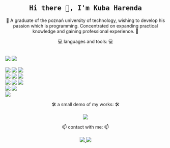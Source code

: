 <h2 align='center'><samp><strong>Hi there 👋, I'm Kuba Harenda</strong></samp></h2>
<p align='center'>💬 A graduate of the poznań university of technology, wishing to develop his passion which is programming. Concentrated on expanding practical knowledge and gaining professional experience. 💬</p>

<p align="center">
💻 languages and tools: 💻
<br>
<br>
<div>
  <img src="https://img.shields.io/badge/-Visual%20Studio-000000?style=flat&logo=visual-studio&logoColor=68217A&labelColor=000000)"/>
  <img src="https://img.shields.io/badge/-Visual%20Studio%20Code-000000?style=flat&logo=visual-studio-code&logoColor=2596BE&labelColor=000000)"/>
</div>
<br> 
<img src="https://img.shields.io/badge/-HTML5-000000?style=flat&logo=html5&logoColor=E34F26&labelColor=000000)"/>
<img src="https://img.shields.io/badge/-CSS3-000000?style=flat&logo=css3&logoColor=1572B6&labelColor=000000)"/>
<img src="https://img.shields.io/badge/-Java%20Script-000000?style=flat&logo=javascript&logoColor=F7E018&labelColor=000000)"/>
<br> 
<img src="https://img.shields.io/badge/-C%20Sharp-000000?style=flat&logo=c-sharp&logoColor=7f3089&labelColor=000000)"/>
<img src="https://img.shields.io/badge/-.NET-000000?style=flat&logo=dot-net&logoColor=7f3089&labelColor=000000)"/>
<img src="https://img.shields.io/badge/-MySQL-000000?style=flat&logo=mysql&logoColor=ffffff&labelColor=000000)"/>
<br> 
<img src="https://img.shields.io/badge/-Unity-000000?style=flat&logo=unity&logoColor=ffffff&labelColor=000000)"/>
<img src="https://img.shields.io/badge/-Blender-000000?style=flat&logo=blender&logoColor=e77c0c&labelColor=000000)"/>
<img src="https://img.shields.io/badge/-Adobe%20Photoshop-000000?style=flat&logo=adobe-photoshop&logoColor=2596BE&labelColor=000000)"/>
<br> 
<img src="https://img.shields.io/badge/-Git-000000?style=flat&logo=git&logoColor=F05032&labelColor=000000)"/>
<img src="https://img.shields.io/badge/-GitHub-000000?style=flat&logo=github&logoColor=ffffff&labelColor=000000)"/>
<br> 
<img src="https://img.shields.io/badge/-Windows-000000?style=flat&logo=windows&logoColor=046ad9&labelColor=000000)"/>
</p>

<p align='center'>🛠️ a small demo of my works: 🛠️
<br>
<br>
<a href="https://simmer.io/@hary">
  <img
    src="https://img.shields.io/badge/-Simmer.io-000000?style=flat&logo=itch-dot-io&logoColor=ffffff&labelColor=000000"
  />
</a></p>

<p align='center'>📫 contact with me: 📫
<br>
<br>  
<a href="https://www.linkedin.com/in/jakub-harenda/">
  <img
    src="https://img.shields.io/badge/LinkedIn-Jakub%20Harenda-blue?logo=Linkedin&logoColor=blue&labelColor=black"
  />
</a>
<a href="mailto:jakub.harenda@gmail.com">
  <img
    src="https://img.shields.io/badge/gmail-jakub.harenda@gmail.com-blue?logo=Gmail&logoColor=blue&labelColor=black"
  />
</a>
</p>

<!--
**har-y/har-y** is a ✨ _special_ ✨ repository because its `README.md` (this file) appears on your GitHub profile.

Here are some ideas to get you started:

- 🔭 I’m currently working on ...
- 🌱 I’m currently learning ...
- 👯 I’m looking to collaborate on ...
- 🤔 I’m looking for help with ...
- 💬 Ask me about ...
- 📫 How to reach me: ...
- 😄 Pronouns: ...
- ⚡ Fun fact: ...
-->

[gitsite]: https://github.com/har-y
[linkedin]: https://www.linkedin.com/in/jakub-harenda/
[facebook]: https://www.facebook.com/jakub.harenda
[simmerdotio]: https://simmer.io/@hary
